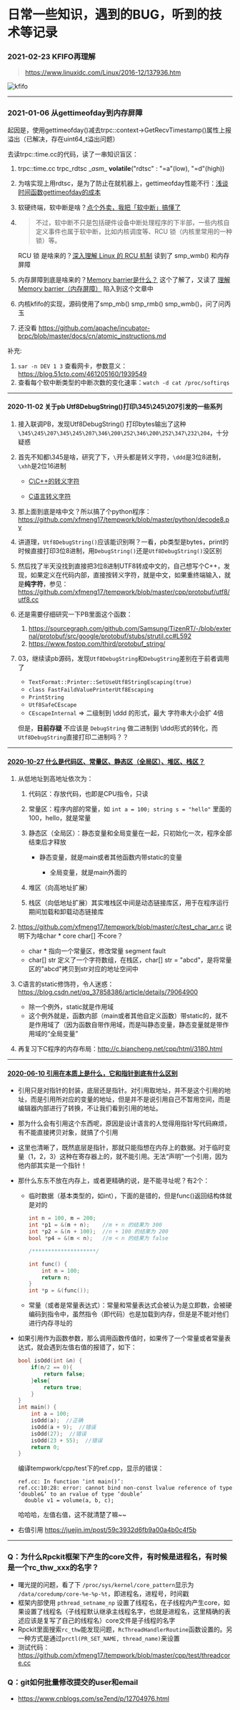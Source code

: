# 日常一些知识，遇到的BUG，听到的技术等记录

### 2021-02-23 KFIFO再理解

> https://www.linuxidc.com/Linux/2016-12/137936.htm

![kfifo](https://github.com/xfmeng17/mkzoo/blob/master/picture/2021_02/kfifo.jpg?raw=true)

------

### 2021-01-06 从gettimeofday到内存屏障

起因是，使用gettimeofday()减去trpc::context->GetRecvTimestamp()属性上报溢出（已解决，存在uint64_t溢出问题）

去读trpc::time.cc的代码，读了一串知识盲区：

1. trpc::time.cc trpc_rdtsc \__asm__ __volatile__("rdtsc" : "=a"(low), "=d"(high))

2. 为啥实现上用rdtsc，是为了防止在就机器上，gettimeofday性能不行：[浅谈时间函数gettimeofday的成本](https://blog.csdn.net/russell_tao/article/details/7185588)

3. 软硬终端，软中断是啥？[点个外卖，我把「软中断」搞懂了](https://www.mdeditor.tw/pl/ggsn)

4. > 不过，软中断不只是包括硬件设备中断处理程序的下半部，一些内核自定义事件也属于软中断，比如内核调度等、RCU 锁（内核里常用的一种锁）等。

   RCU 锁 是啥来的？[深入理解 Linux 的 RCU 机制](https://zhuanlan.zhihu.com/p/30583695) 读到了 smp_wmb() 和内存屏障

5. 内存屏障到底是啥来的？[Memory barrier是什么？](https://www.zhihu.com/question/20228202) 这个了解了，又读了 [理解 Memory barrier（内存屏障）](ttps://blog.csdn.net/zhangxiao93/article/details/42966279) 陷入到这个文章中

6. 内核kfifo的实现，源码使用了smp_mb() smp_rmb() smp_wmb()，问了问丙玉

7. 还没看 https://github.com/apache/incubator-brpc/blob/master/docs/cn/atomic_instructions.md

补充:

1. `sar -n DEV 1 3` 查看网卡，参数意义：https://blog.51cto.com/461205160/1939549
2. 查看每个软中断类型的中断次数的变化速率：`watch -d cat /proc/softirqs`

------

#### 2020-11-02 关于pb Utf8DebugString()打印\345\245\207引发的一些系列

1. 接入联调PB，发现Utf8DebugString() 打印bytes输出了这种 `\345\245\207\345\245\207\346\200\252\346\200\252\347\232\204`，十分疑惑

2. 首先不知都\345是啥，研究了下，`\`开头都是转义字符，`\ddd`是3位8进制，`\xhh`是2位16进制

   - [C\C++的转义字符](https://www.cnblogs.com/emanlee/archive/2010/05/14/1735274.html)

   - [C语言转义字符](http://c.biancheng.net/cpp/html/2890.html)

3. 那上面到底是啥中文？所以搞了个python程序：https://github.com/xfmeng17/tempwork/blob/master/python/decode8.py

4. 讲道理，`Utf8DebugString()`应该能识别啊？一看，pb类型是bytes，print的时候直接打印3位8进制，用`DebugString()`还是`Utf8DebugString()`没区别

5. 然后找了半天没找到直接把3位8进制UTF8转成中文的，自己想写个C++，发现，如果定义在代码内部，直接按转义字符，就是中文，如果重终端输入，就是**纯字符**，参见：https://github.com/xfmeng17/tempwork/blob/master/cpp/protobuf/utf8/utf8.cc

6. 还是需要仔细研究一下PB里面这个函数：

   1. https://sourcegraph.com/github.com/Samsung/TizenRT/-/blob/external/protobuf/src/google/protobuf/stubs/strutil.cc#L592
   2. https://www.fpstop.com/third/protobuf_string/

7. 03，继续读pb源码，发现`Utf8DebugString`和`DebugString`差别在于前者调用了

   - `TextFormat::Printer::SetUseUtf8StringEscaping(true)`
   - `class FastFaildValuePrinterUtf8Escaping`
   - `PrintString`
   - `Utf8SafeCEscape`
   - `CEscapeInternal` => 二级制到 \ddd 的形式，最大 字符串大小会扩 4倍

   但是，**目前存疑** 不应该是 `DebugString` 做二进制到 \ddd形式的转化，而`Utf8DebugString`直接打印二进制吗？？

------

#### [2020-10-27 什么是代码区、常量区、静态区（全局区）、堆区、栈区？](https://blog.csdn.net/u014470361/article/details/79297601)

1. 从低地址到高地址依次为：

   1. 代码区：存放代码，也即是CPU指令，只读

   2. 常量区：程序内部的常量，如 `int a = 100; string s = "hello"` 里面的100，hello，就是常量 

   3. 静态区（全局区）：静态变量和全局变量在一起，只初始化一次，程序全部结束后才释放

      - 静态变量，就是main或者其他函数内带static的变量

        - 全局变量，就是main外面的

   4. 堆区（向高地址扩展）

   5. 栈区（向低地址扩展）其实堆栈区中间是动态链接库区，用于在程序运行期间加载和卸载动态链接库

2. https://github.com/xfmeng17/tempwork/blob/master/c/test_char_arr.c 说明下为啥char * core char[] 不core？

   - char * 指向一个常量区，修改常量 segment fault
   - char[] str 定义了一个字符数组，在栈区，char[] str = "abcd"，是将常量区的"abcd"拷贝到str对应的地址空间中

3. C语言的static修饰符，令人迷惑：https://blog.csdn.net/qq_37858386/article/details/79064900

   	- 除一个例外，static就是作用域
   	- 这个例外就是，函数内部（main或者其他自定义函数）带static的，就不是作用域了（因为函数自带作用域，而是叫静态变量，静态变量就是带作用域的“全局变量”

4. 再复习下C程序的内存布局：http://c.biancheng.net/cpp/html/3180.html

------

#### [2020-06-10 引用在本质上是什么，它和指针到底有什么区别](http://c.biancheng.net/cpp/biancheng/view/3261.html)

- 引用只是对指针的封装，底层还是指针。对引用取地址，并不是这个引用的地址，而是引用所对应的变量的地址，但是并不是说引用自己不暂用空间，而是编辑器内部进行了转换，不让我们看到引用的地址。

- 那为什么会有引用这个东西呢，原因是设计语言的人觉得用指针写代码麻烦，有不能直接拷贝对象，就搞了个引用

- 这里也清晰了，既然底层是指针，那就只能指想在内存上的数据。对于临时变量（1，2，3）这种在寄存器上的，就不能引用。无法“声明”一个引用，因为他内部其实是一个指针！

- 那什么东东不放在内存上，或者更精确的说，是不能寻址呢？有2个：

  - 临时数据（基本类型的，如int），下面的是错的，但是func()返回结构体就是对的

    ```c++
    int n = 100, m = 200;
    int *p1 = &(m + n);    //m + n 的结果为 300
    int *p2 = &(n + 100);  //n + 100 的结果为 200
    bool *p4 = &(m < n);   //m < n 的结果为 false
    
    /********************/
    
    int func() {
        int n = 100;
        return n;
    }
    int *p = &(func());
    ```

  - 常量（或者是常量表达式）：常量和常量表达式会被认为是立即数，会被硬编码到指令中，虽然指令（即代码）也是加载到内存，但是是不能对他们进行内存寻址的

- 如果引用作为函数参数，那么调用函数传值时，如果传了一个常量或者常量表达式，就会遇到左值右值的报错了，如下：

  ```c++
  bool isOdd(int &n) {
      if(n/2 == 0){
          return false;
      }else{
          return true;
      }
  }
  int main() {
      int a = 100;
      isOdd(a);  //正确
      isOdd(a + 9);  //错误
      isOdd(27);  //错误
      isOdd(23 + 55);  //错误
      return 0;
  }
  ```

  编译tempwork/cpp/test下的ref.cpp，显示的错误：

  ```shell
  ref.cc: In function ‘int main()’:
  ref.cc:10:28: error: cannot bind non-const lvalue reference of type ‘double&’ to an rvalue of type ‘double’
    double v1 = volume(a, b, c);
  ```

  哈哈哈，左值右值，这不就清楚了嘛~~

- 右值引用 https://juejin.im/post/59c3932d6fb9a00a4b0c4f5b

------

### Q：为什么Rpckit框架下产生的core文件，有时候是进程名，有时候是一个rc_thw_xxx的名字？

- 曙光提的问题，看了下  `/proc/sys/kernel/core_pattern`显示为 `/data/coredump/core-%e-%p-%t`，即进程名，进程号，时间戳
- 框架内部使用 `pthread_setname_np` 设置了线程名，在子线程内产生core，如果设置了线程名（子线程默认继承主线程名字，也就是进程名，这里精确的表述应该是复写了自己的线程名）core文件是子线程的名字
- Rpckit里面搜索`rc_thw`能发现问题，`RcThreadHandlerRoutine`函数设置的。另一种方式是通过`prctl(PR_SET_NAME, thread_name)`来设置
- 测试代码：https://github.com/xfmeng17/tempwork/blob/master/cpp/test/threadcore.cc

### Q：git如何批量修改提交的user和email

- https://www.cnblogs.com/se7end/p/12704976.html

















